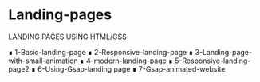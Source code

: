 # Landing-pages

LANDING PAGES USING HTML/CSS

∎ 1-Basic-landing-page
∎ 2-Responsive-landing-page
∎ 3-Landing-page-with-small-animation
∎ 4-modern-landing-page
∎ 5-Responsive-landing-page2
∎ 6-Using-Gsap-landing page
∎ 7-Gsap-animated-website
